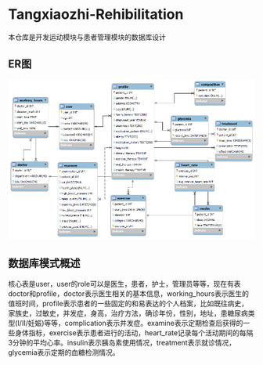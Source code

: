 # Tangxiaozhi-Rehibilitation
本仓库是开发运动模块与患者管理模块的数据库设计

## ER图

![ER](assets/ER.png)

## 数据库模式概述	

​	核心表是user，user的role可以是医生，患者，护士，管理员等等，现在有表doctor和profile，doctor表示医生相关的基本信息，working_hours表示医生的值班时间，profile表示患者的一些固定的和易表达的个人档案，比如既往病史，家族史，过敏史，并发症，身高，治疗方法，确诊年份，性别，地址，患糖尿病类型(I/II/妊娠)等等，complication表示并发症。examine表示定期检查后获得的一些身体指标，exercise表示患者进行的活动，heart_rate记录每个活动期间的每隔3分钟的平均心率。insulin表示胰岛素使用情况，treatment表示就诊情况，glycemia表示定期的血糖检测情况。

